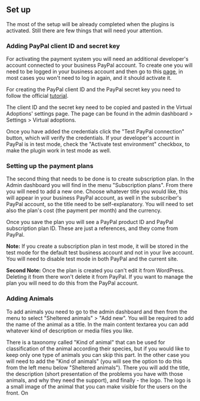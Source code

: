 ## Set up
The most of the setup will be already completed when the plugins is activated. Still there are few things that will need your attention.

### Adding PayPal client ID and secret key
For activating the payment system you will need an additional developer's account connected to your business PayPal account. To create one you will need to be logged in your business account and then go to this [page](https://developer.paypal.com/signup/), in most cases you won't need to log in again, and it should activate it.

For creating the PayPal client ID and the PayPal secret key you need to follow the official [tutorial](https://www.paypal.com/us/cshelp/article/how-do-i-create-rest-api-credentials-ts1949).

The client ID and the secret key need to be copied and pasted in the Virtual Adoptions' settings page. The page can be found in the admin dashboard > Settings > Virtual adoptions.

Once you have added the credentials click the "Test PayPal connection" button, which will verify the credentials. If your developer's account in PayPal is in test mode, check the "Activate test environment" checkbox, to make the plugin work in test mode as well.

### Setting up the payment plans
The second thing that needs to be done is to create subscription plan. In the Admin dashboard you will find in the menu "Subscription plans". From there you will need to add a new one. Choose whatever title you would like, this will appear in your business PayPal account, as well in the subscriber's PayPal account, so the title need to be self-explanatory. You will need to set also the plan's cost (the payment per month) and the currency. 

Once you save the plan you will see a PayPal product ID and PayPal subscription plan ID. These are just a references, and they come from PayPal.

**Note:** If you create a subscription plan in test mode, it will be stored in the test mode for the default test business account and not in your live account. You will need to disable test mode in both PayPal and the current site.

**Second Note:** Once the plan is created you can't edit it from WordPress. Deleting it from there won't delete it from PayPal. If you want to manage the plan you will need to do this from the PayPal account.

### Adding Animals
To add animals you need to go to the admin dashboard and then from the menu to select "Sheltered animals" > "Add new". You will be required to add the name of the animal as a title. In the main content textarea you can add whatever kind of description or media files you like.

There is a taxonomy called "Kind of animal" that can be used for classification of the animal according their species, but if you would like to keep only one type of animals you can skip this part. In the other case you will need to add the "Kind of animals" (you will see the option to do this from the left menu below "Sheltered animals"). There you will add the title, the description (short presentation of the problems you have with those animals, and why they need the support), and finally - the logo. The logo is a small image of the animal that you can make visible for the users on the front. On